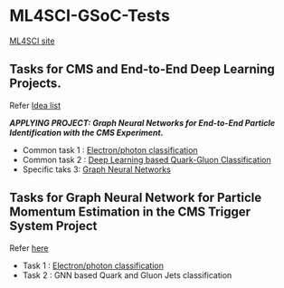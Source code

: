 # ML4SCI-GSoC-Tests

[ML4SCI site](https://ml4sci.org/) 

## Tasks for CMS and End-to-End Deep Learning Projects.

Refer [Idea list](https://docs.google.com/document/d/1lWTSASnVICm_4Zof7wr6_LkS24P_Z8TR1px_tctemQI/edit)

**_APPLYING PROJECT: Graph Neural Networks for End-to-End Particle Identification with the CMS Experiment._**

- Common task 1 : [Electron/photon classification](https://github.com/SarithRavI/ML4SCI-GSoC-Tests/tree/master/Task_1)
- Common task 2 : [Deep Learning based Quark-Gluon Classification](https://github.com/SarithRavI/ML4SCI-GSoC-Tests/tree/master/Task_2)
- Specific taks 3: [Graph Neural Networks](https://github.com/SarithRavI/ML4SCI-GSoC-Tests/tree/master/Task_3)

## Tasks for Graph Neural Network for Particle Momentum Estimation in the CMS Trigger System Project

Refer [here](https://drive.google.com/file/d/13gQToLhaoKGM7hXJY2sxVaVFqvS0Z9X9/view)

- Task 1 : [Electron/photon classification](https://github.com/SarithRavI/GSoC-Tests/tree/master/Project_CMS/Task_1)
- Task 2 : GNN based Quark and Gluon Jets classification
